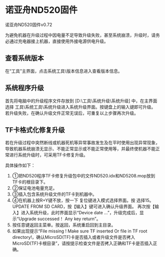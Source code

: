 # 诺亚舟ND520固件
诺亚舟ND520固件v0.72

为避免机器在升级过程中因电量不足导致升级失败，甚至系统崩溃，升级时，请务必通过充电器接上机器，直接使用外接电源供电升级。

## 查看系统版本
在“工具”主界面，点击系统工具\版本信息进入查看版本信息。

## 系统程序升级
首先将电脑中的升级程序文件存放到 [D:\工具\系统升级\系统升级] 中，在主界面选择 工具\系统工具\系统升级进入系统升级界面。按键盘上的输入键即可升级。
若升级失败，在确认升级文件正常无误后，可重复以上步骤再次升级。

## TF卡格式化修复升级
若在升级过程中突然断线或机器死机等异常事故发生及在平时使用出现异常现象，导致机器系统崩溃无显示、不能正常显示或不能正常使用等，并最终使机器不能正常进行系统升级时，可采用TF卡修复升级。

具体操作如下：
1. ①把ND520程序TF卡修复升级包中的文件ND520.idx和ND5208.mop放到TF卡的根目录下。
2. ②保证电池电量充足。
3. ③插入包含系统升级文件的TF卡到机器中。
4. ④在机器上按R+Y键不放，按一下 复位键进入模式选择界面。按  选择15。UPDATE FROM SD CARD，按【输入】键可进入确认升级界面。 再次按【输入】进入系统升级，此时界面显示“Device date …”，升级完成后，显示“Upgrade successed！ Any key return”。
5. 按任意键返回主菜单。按返回，系统重启回到主目录。
6. 如果出现提示“File missing ! Make sure TF inserted Or file in TF root directory!，确认MicroSD(TF)卡是否插入或者升级文件是否拷入MicroSD(TF)卡根目录”，请按提示检查文件是否拷入正确和TF卡是否插入正确。
